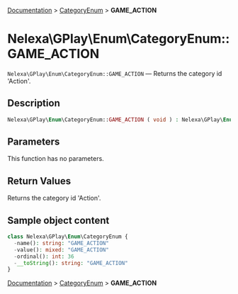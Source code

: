 [Documentation](../../README.md) > [CategoryEnum](README.md) > **GAME_ACTION**

# Nelexa\GPlay\Enum\CategoryEnum::GAME_ACTION
`Nelexa\GPlay\Enum\CategoryEnum::GAME_ACTION` — Returns the category id 'Action'.

## Description
```php
Nelexa\GPlay\Enum\CategoryEnum::GAME_ACTION ( void ) : Nelexa\GPlay\Enum\CategoryEnum
```

## Parameters
This function has no parameters.

## Return Values
Returns the category id 'Action'.

## Sample object content
```php
class Nelexa\GPlay\Enum\CategoryEnum {
  -name(): string: "GAME_ACTION"
  -value(): mixed: "GAME_ACTION"
  -ordinal(): int: 36
  -__toString(): string: "GAME_ACTION"
}
```

[Documentation](../../README.md) > [CategoryEnum](README.md) > **GAME_ACTION**
